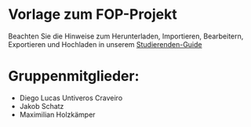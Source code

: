 # Vorlage zum FOP-Projekt

Beachten Sie die Hinweise zum Herunterladen, Importieren, Bearbeitern, Exportieren und Hochladen in unserem
[Studierenden-Guide](https://wiki.tudalgo.org/)


# Gruppenmitglieder:
- Diego Lucas Untiveros Craveiro
- Jakob Schatz
- Maximilian Holzkämper

